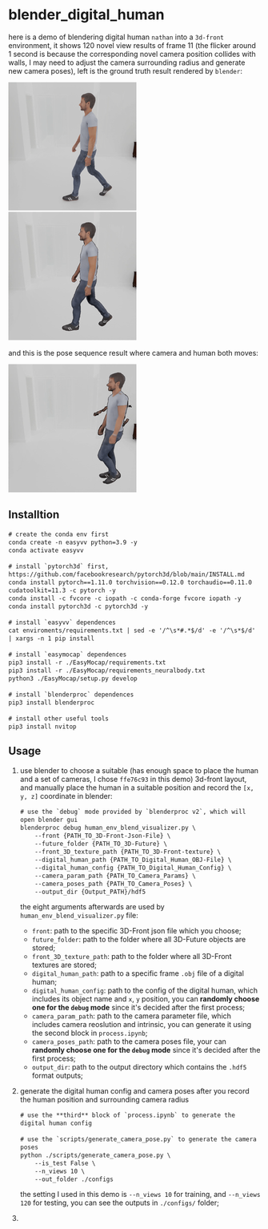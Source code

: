 # blender_digital_human

here is a demo of blendering digital human `nathan` into a `3d-front` environment, it shows 120 novel view results of frame 11 (the flicker around 1 second is because the corresponding novel camera position collides with walls, I may need to adjust the camera surrounding radius and generate new camera poses), left is the ground truth result rendered by `blender`:

<img src="https://github.com/xx-peach/blender_digital_human/blob/main/demo/ground_truth_frame_11.gif" alt="ground_truth" style=""><img src="https://github.com/xx-peach/blender_digital_human/blob/main/demo/novel_views_frame_11.gif" alt="ground_truth" style="">

and this is the pose sequence result where camera and human both moves:

<img src="https://github.com/xx-peach/blender_digital_human/blob/main/demo/pose_sequence.gif" alt="ground_truth" style="">

## Installtion

```shell
# create the conda env first
conda create -n easyvv python=3.9 -y
conda activate easyvv

# install `pytorch3d` first, https://github.com/facebookresearch/pytorch3d/blob/main/INSTALL.md
conda install pytorch==1.11.0 torchvision==0.12.0 torchaudio==0.11.0 cudatoolkit=11.3 -c pytorch -y
conda install -c fvcore -c iopath -c conda-forge fvcore iopath -y
conda install pytorch3d -c pytorch3d -y

# install `easyvv` dependences
cat enviroments/requirements.txt | sed -e '/^\s*#.*$/d' -e '/^\s*$/d' | xargs -n 1 pip install

# install `easymocap` dependences
pip3 install -r ./EasyMocap/requirements.txt
pip3 install -r ./EasyMocap/requirements_neuralbody.txt
python3 ./EasyMocap/setup.py develop

# install `blenderproc` dependences
pip3 install blenderproc

# install other useful tools
pip3 install nvitop
```

## Usage

1. use blender to choose a suitable (has enough space to place the human and a set of cameras, I chose `ffe76c93` in this demo) 3d-front layout, and manually place the human in a suitable position and record the `[x, y, z]` coordinate in blender:

   ```shell
   # use the `debug` mode provided by `blenderproc v2`, which will open blender gui
   blenderproc debug human_env_blend_visualizer.py \
       --front {PATH_TO_3D-Front-Json-File} \
       --future_folder {PATH_TO_3D-Future} \
       --front_3D_texture_path {PATH_TO_3D-Front-texture} \
       --digital_human_path {PATH_TO_Digital_Human_OBJ-File} \
       --digital_human_config {PATH_TO_Digital_Human_Config} \
       --camera_param_path {PATH_TO_Camera_Params} \
       --camera_poses_path {PATH_TO_Camera_Poses} \
       --output_dir {Output_PATH}/hdf5
   ```
   the eight arguments afterwards are used by  `human_env_blend_visualizer.py` file:

   + `front`: path to the specific 3D-Front json file which you choose;
   + `future_folder`: path to the folder where all 3D-Future objects are stored;
   + `front_3D_texture_path`: path to the folder where all 3D-Front textures are stored;
   + `digital_human_path`: path to a specific frame `.obj` file of a digital human;
   + `digital_human_config`: path to the config of the digital human, which includes its object name and `x`, `y` position, you can **randomly choose one for the `debug` mode** since it's decided after the first process;
   + `camera_param_path`: path to the camera parameter file, which includes camera reoslution and intrinsic, you can generate it using the second block in `process.ipynb`;
   + `camera_poses_path`: path to the camera poses file, your can **randomly choose one for the `debug` mode** since it's decided after the first process;
   + `output_dir`: path to the output directory which contains the `.hdf5` format outputs;
2. generate the digital human config and camera poses after you record the human position and surrounding camera radius

   ```shell
   # use the **third** block of `process.ipynb` to generate the digital human config

   # use the `scripts/generate_camera_pose.py` to generate the camera poses
   python ./scripts/generate_camera_pose.py \
       --is_test False \
       --n_views 10 \
       --out_folder ./configs
   ```
   the setting I used in this demo is `--n_views 10` for training, and `--n_views 120` for testing, you can see the outputs in `./configs/` folder;
3.
